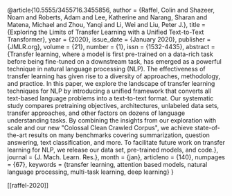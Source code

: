 @article{10.5555/3455716.3455856,
author = {Raffel, Colin and Shazeer, Noam and Roberts, Adam and Lee, Katherine and Narang, Sharan and Matena, Michael and Zhou, Yanqi and Li, Wei and Liu, Peter J.},
title = {Exploring the Limits of Transfer Learning with a Unified Text-to-Text Transformer},
year = {2020},
issue_date = {January 2020},
publisher = {JMLR.org},
volume = {21},
number = {1},
issn = {1532-4435},
abstract = {Transfer learning, where a model is first pre-trained on a data-rich task before being fine-tuned on a downstream task, has emerged as a powerful technique in natural language processing (NLP). The effectiveness of transfer learning has given rise to a diversity of approaches, methodology, and practice. In this paper, we explore the landscape of transfer learning techniques for NLP by introducing a unified framework that converts all text-based language problems into a text-to-text format. Our systematic study compares pretraining objectives, architectures, unlabeled data sets, transfer approaches, and other factors on dozens of language understanding tasks. By combining the insights from our exploration with scale and our new "Colossal Clean Crawled Corpus", we achieve state-of-the-art results on many benchmarks covering summarization, question answering, text classification, and more. To facilitate future work on transfer learning for NLP, we release our data set, pre-trained models, and code.},
journal = {J. Mach. Learn. Res.},
month = {jan},
articleno = {140},
numpages = {67},
keywords = {transfer learning, attention based models, natural language processing, multi-task learning, deep learning}
}

[[raffel-2020]]